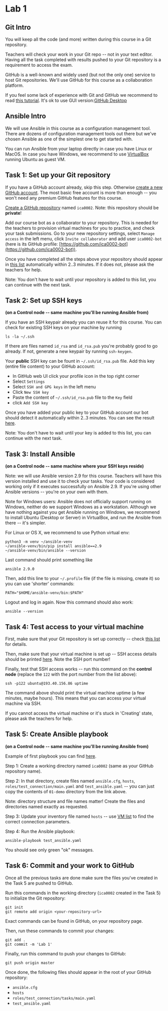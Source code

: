 # Lab 1

## Git Intro

You will keep all the code (and more) written during this course in a Git
repository.

Teachers will check your work in your Git repo -- not in your text editor.
Having all the task completed with results pushed to your Git repository is a
requirement to access the exam.

GitHub is a well-known and widely used (but not the only one) service to host
Git repositories. We'll use GitHub for this course as a collaboration platform.

If you feel some lack of experience with Git and GitHub we recommend to read
[this tutorial](https://guides.github.com/introduction/git-handbook).
It's ok to use GUI version:[GitHub Desktop](https://desktop.github.com/)


## Ansible Intro

We will use Ansible in this course as a configuration management tool. There are
dozens of configuration management tools out there but we've chosen Ansible as
one of the simplest one to get started with.

You can run Ansible from your laptop directly in case you have Linux or MacOS.
In case you have Windows, we recommend to use
[VirtualBox](https://www.virtualbox.org/wiki/Downloads) running Ubuntu as guest VM.


## Task 1: Set up your Git repository

If you have a GitHub account already, skip this step. Otherwise
[create a new GitHub account](https://github.com/join). The most basic free
account is more than enough -- you won't need any premium GitHub features for
this course.

[Create a GitHub repository](https://github.com/new) named `ica0002`. Note: this
repository should be **private**!

Add our course bot as a collaborator to your repository. This is needed for the
teachers to provision virtual machines for you to practice, and check your task
submissions. Go to your new repository settings, select `Manage access` in the
left menu, click `Invite collaborator` and add user `ica0002-bot` (here is its
GitHub profile: [https://github.com/ica0002-bot](https://github.com/ica0002-bot)).

Once you have completed all the steps above your repository should appear in
[this list](http://193.40.156.86/students.html) automatically within 2..3
minutes. If it does not, please ask the teachers for help.

Note: You don't have to wait until your repository is added to this list, you
can continue with the next task.


## Task 2: Set up SSH keys

**(on a Control node -- same machine you'll be running Ansible from)**

If you have an SSH  keypair already you can reuse it for this course. You can
check for existing SSH keys on your machine by running

    ls -la ~/.ssh

If there are files named `id_rsa` and `id_rsa.pub` you're probably good to go
already. If not, generate a new keypair by running `ssh-keygen`.

Your **public** SSH key can be fount in `~/.ssh/id_rsa.pub` file. Add this key
(entire file content) to your GitHub account:
 - In GitHub web UI click your profile icon in the top right corner
 - Select `Settings`
 - Select `SSH and GPG keys` in the left menu
 - Click `New SSH key`
 - Paste the content of `~/.ssh/id_rsa.pub` file to the `Key` field
 - click `Add SSH key`

Once you have added your public key to your GitHub account our bot should detect
it automatically within 2..3 minutes. You can see the result
[here](http://193.40.156.86/students.html).

Note: You don't have to wait until your key is added to this list, you can
continue with the next task.


## Task 3: Install Ansible

**(on a Control node -- same machine where your SSH keys reside)**

Note: we will use Ansible version 2.9 for this course. Teachers will have this
version installed and use it to check your tasks. Your code is considered
working only if it executes successfully on Ansible 2.9. If you're using other
Ansible versions -- you're on your own with them.

Note for Windows users: Ansible does not officially support running on Windows,
neither do we support Windows as a workstation. Although we have nothing against
you get Ansible running on Windows, we recommend to install Ubuntu (Desktop
or Server) in VirtualBox, and run the Ansible from there -- it's simpler.

For Linux or OS X, we recommend to use Python virtual env:

    python3 -m venv ~/ansible-venv
    ~/ansible-venv/bin/pip install ansible==2.9
    ~/ansible-venv/bin/ansible --version

Last command should print something like

    ansible 2.9.0

Then, add this line to your `~/.profile` file (if the file is missing, create it)
so you can use 'shorter' commands:

    PATH="$HOME/ansible-venv/bin:$PATH"

Logout and log in again. Now this command should also work:

    ansible --version


## Task 4: Test access to your virtual machine

First, make sure that your Git repository is set up correctly -- check
[this list](http://193.40.156.86/students.html) for details.

Then, make sure that your virtual machine is set up -- SSH access details should
be printed [here](http://193.40.156.86/vms.html). Note the SSH port number!

Finally, test that SSH access works -- run this command on the **control node**
(replace the `122` with the port number from the list above):

    ssh -p122 ubuntu@193.40.156.86 uptime

The command above should print the virtual machine uptime (a few minutes, maybe
hours). This means that you can access your virtual machine via SSH.

If you cannot access the virtual machine or it's stuck in 'Creating' state,
please ask the teachers for help.


## Task 5: Create Ansible playbook

**(on a Control node -- same machine you'll be running Ansible from)**

Example of first playbook you can find [here](01-demo).

Step 1: Create a working directory named `ica0002` (same as your GitHub
repository name).

Step 2: In that directory, create files named `ansible.cfg`, `hosts`,
`roles/test_connection/main.yaml` and `test_ansible.yaml` -- you can just copy
the contents of `01-demo` directory from the link above.

Note: directory structure and file names matter! Create the files and
directories named exactly as requested.

Step 3: Update your inventory file named `hosts` -- use
[VM list](http://193.40.156.86/vms.html) to find the correct connection
parameters.

Step 4: Run the Ansible playbook:

    ansible-playbook test_ansible.yaml

You should see only green "ok" messages.


## Task 6: Commit and your work to GitHub

Once all the previous tasks are done make sure the files you've created in the
Task 5 are pushed to GitHub.

Run this commands in the working directory (`ica0002` created in the Task 5) to
initialize the Git repository:

    git init
    git remote add origin <your-repository-url>

Exact commands can be found in GitHub, on your repository page.

Then, run these commands to commit your changes:

    git add .
    git commit -m 'Lab 1'


Finally, run this command to push your changes to GitHub:

    git push origin master

Once done, the following files should appear in the root of your GitHub
repository:
 - `ansible.cfg`
 - `hosts`
 - `roles/test_connection/tasks/main.yaml`
 - `test_ansible.yaml`
